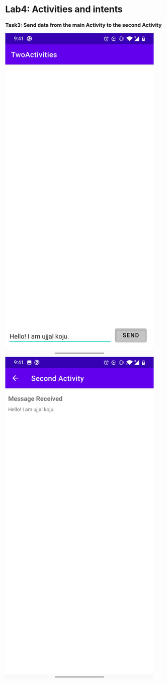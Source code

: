# Lab4: Activities and intents
### Task3: Send data from the main Activity to the second Activity
![](./task3a.jpg)
![](./task3b.jpg)

